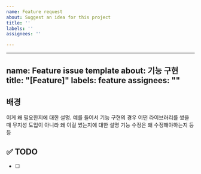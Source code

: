 ```yaml
---
name: Feature request
about: Suggest an idea for this project
title: ''
labels: ''
assignees: ''

---
```


--- 
name: Feature issue template
about: 기능 구현
title: "[Feature]"
labels: feature
assignees: ""
--- 

## 배경
이게 왜 필요한지에 대한 설명.
예를 들어서 기능 구현의 경우 어떤 라이브러리를 썼을 때 
무지성 도입이 아니라 왜 이걸 썼는지에 대한 설명
기능 수정은 왜 수정해야하는지 등등

## ✅ TODO
- [ ]
